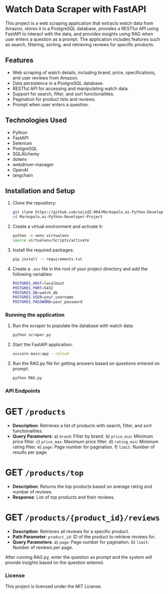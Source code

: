 # Watch Data Scraper with FastAPI

This project is a web scraping application that extracts watch data from Amazon, stores it in a PostgreSQL database, provides a RESTful API using FastAPI to interact with the data, and provides insights using RAG when user enters a question as a prompt. The application includes features such as search, filtering, sorting, and retrieving reviews for specific products.


## Features

- Web scraping of watch details, including brand, price, specifications, and user reviews from Amazon.
- Data persistence in a PostgreSQL database.
- RESTful API for accessing and manipulating watch data.
- Support for search, filter, and sort functionalities.
- Pagination for product lists and reviews.
- Prompt when user enters a question.

## Technologies Used

- Python
- FastAPI
- Selenium
- PostgreSQL
- SQLAlchemy
- dotenv
- webdriver-manager
- OpenAI
- langchain
  

## Installation and Setup

1. Clone the repository:
   ```bash
   git clone https://github.com/sajidZ-904/Markopolo.ai-Python-Developer-Project.git
   cd Markopolo.ai-Python-Developer-Project

2. Create a virtual environment and activate it:
   ```bash
   python -m venv virtualenv
   source virtualenv/Scripts/activate 

3. Install the required packages:
    ```bash
    pip install -r requirements.txt

4. Create a ```.env``` file in the root of your project directory and add the following variables:
   ```bash
   POSTGRES_HOST=localhost
   POSTGRES_PORT=5432
   POSTGRES_DB=watch_db
   POSTGRES_USER=your_username
   POSTGRES_PASSWORD=your_password

### Running the application
1. Run the scraper to populate the database with watch data:
   ```bash
   python scraper.py

2. Start the FastAPI application:
   ```bash
   uvicorn main:app --reload

3. Run the RAG.py file for getting answers based on questions entered on prompt:
   ```bash
   python RAG.py

### API Endpoints

# GET ```/products```
  - **Description**: Retrieves a list of products with search, filter, and sort functionalities.
  - **Query Parameters**:
        a) ```brand```: Filter by brand.
        b) ```price_min```: Minimum price filter.
        c) ```price_max```: Maximum price filter.
        d) ```rating_min```: Minimum rating filter.
        e) ```page```: Page number for pagination.
        f) ```limit```: Number of results per page.
    
# GET ```/products/top```
  - **Description**: Returns the top products based on average rating and number of reviews.
  - **Response**: List of top products and their reviews.
    
# GET ```/products/{product_id}/reviews```
  - **Description**: Retrieves all reviews for a specific product.
  - **Path Parameter**:
    ```product_id```: ID of the product to retrieve reviews for.
  - **Query Parameters**:
      a) ```page```: Page number for pagination.
      b) ```limit```: Number of reviews per page.

After running RAG.py, enter the question as prompt and the system will provide insights based on the question entered.

### License
This project is licensed under the MIT License.
